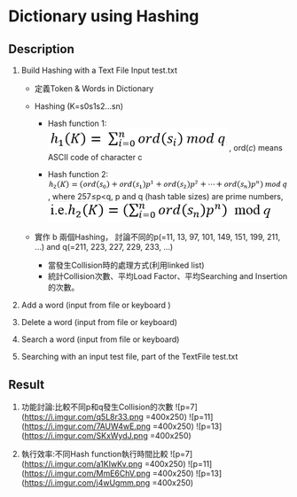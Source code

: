 Dictionary using Hashing
===

Description
---
1. Build Hashing with a Text File Input test.txt
    + 定義Token & Words in Dictionary
    + Hashing (K=s0s1s2…sn)
        * Hash function 1: ![h1](https://github.com/guiruli08650129/NUTN-Course/blob/master/Algorithm/Dictionary%20using%20Hashing/h1.png) , ord(_c_) means ASCII code of character c

        * Hash function 2: ![h2](https://github.com/guiruli08650129/NUTN-Course/blob/master/Algorithm/Dictionary%20using%20Hashing/h2.png) , where 257≤p<q, p and q (hash table sizes) are prime numbers, ![](https://github.com/guiruli08650129/NUTN-Course/blob/master/Algorithm/Dictionary%20using%20Hashing/ie.png)


    + 實作 b 兩個Hashing， 討論不同的p(=11, 13, 97, 101, 149, 151, 199, 211, ...) and q(=211, 223, 227, 229, 233, ...)
        * 當發生Collision時的處理方式(利用linked list)
        * 統計Collision次數、平均Load Factor、平均Searching and Insertion的次數。

2. Add a word (input from file or keyboard )
3. Delete a word (input from file or keyboard)
4. Search a word (input from file or keyboard)
5. Searching with an input test file, part of the TextFile test.txt

Result
---
1. 功能討論:比較不同p和q發生Collision的次數
![p=7](https://i.imgur.com/q5L8r33.png =400x250)
![p=11](https://i.imgur.com/7AUW4wE.png =400x250)
![p=13](https://i.imgur.com/SKxWydJ.png =400x250)

2. 執行效率:不同Hash function執行時間比較
![p=7](https://i.imgur.com/a1KIwKv.png =400x250)
![p=11](https://i.imgur.com/MmE6ChV.png =400x250)
![p=13](https://i.imgur.com/j4wUgmm.png =400x250)


